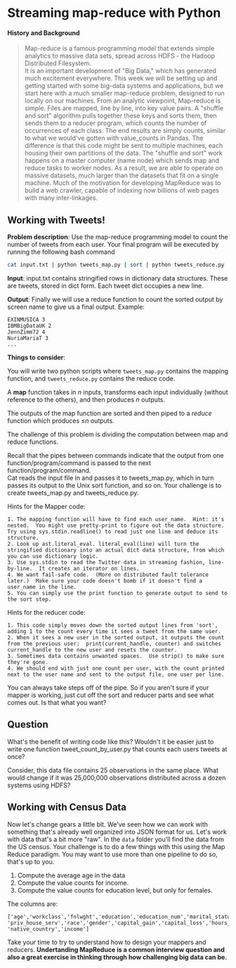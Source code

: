 # Streaming map-reduce with Python


#### History and Background
> Map-reduce is a famous programming model that extends simple analytics to massive data sets, spread across HDFS - the Hadoop Distributed Filesystem.  
It is an important development of "Big Data," which has generated much excitement everywhere.  This week we will be setting up and getting started
with some big-data systems and applications, but we start here with a much smaller map-reduce problem, designed to run locally on our machines.
From an analytic viewpoint, Map-reduce is simple. Files are mapped, line by line, into key value pairs.  A "shuffle and sort" algorithm
pulls together these keys and sorts them, then sends them to a reducer program, which counts the number of occurrences of each class.  The end
results are simply counts, similar to what we would've gotten with value_counts in Pandas.  The difference is that this code might
be sent to multiple machines, each housing their own partitions of the data.  The "shuffle and sort" work happens on a master computer (name node)
which sends map and reduce tasks to worker nodes.  As a result, we are able to operate on massive datasets, much
larger than the datasets that fit on a single machine.  Much of the motivation for developing MapReduce was to build a web crawler,
capable of indexing now billions of web pages with many inter-linkages.

## Working with Tweets!

**Problem description**: Use the map-reduce programming model to count the number of tweets from each user. Your final program will be executed by running the following bash command

```bash
cat input.txt | python tweets_map.py | sort | python tweets_reduce.py
```

**Input**: input.txt contains stringified rows in dictionary data structures.
These are tweets, stored in dict form. Each tweet dict occupies a new line.

**Output**: Finally we will use a reduce function to count the sorted output by screen name to give us a final output. Example:

```
EXINMUSICA 3
IBMBigDataUK 2
JennZimm72 4
NuriaMariaT 3
...
```

**Things to consider**:

You will write two python scripts where `tweets_map.py` contains the mapping function, and `tweets_reduce.py` contains the reduce code.

A **map** function takes in *n* inputs, transforms each input individually (without reference to the others), and then produces *n* outputs.

The outputs of the map function are sorted and then piped to a *reduce* function which produces ≤*n* outputs.

The challenge of this problem is dividing the computation between map and reduce functions.

Recall that the pipes between commands indicate that the output from one function/program/command is passed to the next function/program/command.   
Cat reads the input file in and passes it to tweets_map.py, which in turn passes its output to the Unix sort function, and so on.  Your challenge is to create tweets_map.py and tweets_reduce.py.


Hints for the Mapper code:
```
1. The mapping function will have to find each user_name.  Hint: it's nested.  You might use pretty-print to figure out the data structure.  
Try using sys.stdin.readline() to read just one line and deduce its structure.
2. Look up ast.literal_eval. literal_eval(line) will turn the stringified dictionary into an actual dict data structure, from which you can use dictionary logic.
3. Use sys.stdin to read the Twitter data in streaming fashion, line-by-line.  It creates an iterator on lines.
4. We want fail-safe code.  (More on distributed fault tolerance later.)  Make sure your code doesn't bomb if it doesn't find a user_name in the line.
5. You can simply use the print function to generate output to send to the sort step.
```

Hints for the reducer code:
```
1. This code simply moves down the sorted output lines from 'sort', adding 1 to the count every time it sees a tweet from the same user.
2. When it sees a new user in the sorted output, it outputs the count from the previous user:  print(current_handle, counter) and switches current_handle to the new user and resets the counter.
3. Sometimes data contains unwanted spaces.  Use strip() to make sure they're gone.
4. We should end with just one count per user, with the count printed next to the user name and sent to the output file, one user per line.
```

You can always take steps off of the pipe. So if you aren't sure if your
mapper is working, just cut off the sort and reducer parts and see what comes
out. Is that what you want?

## Question

What's the benefit of writing code like this? Wouldn't it be easier just to write one function tweet_count_by_user.py that counts each users tweets at once?

Consider, this data file contains 25 observations in the same place. What would change if it was 25,000,000 observations distributed across a dozen systems using HDFS?

## Working with Census Data

Now let's change gears a little bit. We've seen how we can work with something
that's already well organized into JSON format for us. Let's work with data
that's a bit more "raw". In the `data` folder you'll find the data from the US
census. Your challenge is to do a few things with this using the Map Reduce
paradigm. You may want to use more than one pipeline to do so, that's up to
you.

1. Compute the average age in the data
2. Compute the value counts for income.
3. Compute the value counts for education level, but only for females.

The columns are:

```
['age','workclass','fnlwght','education','education_num','marital_status','occupation',
'priv_house_serv','race','gender','capital_gain','capital_loss','hours_per_week',
'native_country','income']
```

Take your time to try to understand how to design your mappers and reducers.
**Undertanding MapReduce is a common interview question and also a great
exercise in thinking through how challenging big data can be.**
